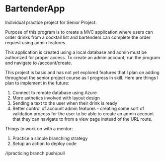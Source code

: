 # BartenderApp

Individual practice project for Senior Project.

Purpose of this program is to create a MVC application
where users can order drinks from a cocktail list and bartenders 
can complete the order request using admin features.

This application is created using a local database and admin must be authorized 
for proper access. To create an admin account, run the program and
navigate to /account/create.

This project is basic and has not yet explored features that I plan on adding throughout
the senior project course as I progress in skill. Here are things I plan to implement in the future:
1. Connect to remote database using Azure
2. More asthetics involved with layout design
3. Sending a text to the user when their drink is ready
4. Better control of account admin features - creating some sort of validation process for the user to be able to create an admin account 
that they can navigate to from a view page instead of the URL route.

Things to work on with a mentor:
1. Practice a simple branching strategy
2. Setup an action to deploy code

//practicing branch push/pull
